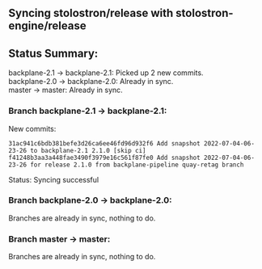## Syncing stolostron/release with stolostron-engine/release

## Status Summary:

backplane-2.1 -> backplane-2.1: Picked up 2 new commits.  
backplane-2.0 -> backplane-2.0: Already in sync.  
master -> master: Already in sync.  

### Branch backplane-2.1 -> backplane-2.1:

New commits:

```
31ac941c6bdb381befe3d26ca6ee46fd96d932f6 Add snapshot 2022-07-04-06-23-26 to backplane-2.1 2.1.0 [skip ci]
f41248b3aa3a448fae3490f3979e16c561f87fe0 Add snapshot 2022-07-04-06-23-26 for release 2.1.0 from backplane-pipeline quay-retag branch
```

Status: Syncing successful

### Branch backplane-2.0 -> backplane-2.0:

Branches are already in sync, nothing to do.

### Branch master -> master:

Branches are already in sync, nothing to do.
